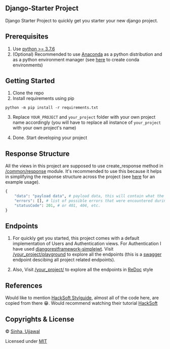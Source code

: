 ## Django-Starter Project

Django Starter Project to quickly get you starter your new django project.

## Prerequisites

1. Use [python >= 3.7.6](https://www.python.org/downloads/release/python-376/)
2. (Optional) Recommended to use [Anaconda](https://www.anaconda.com/products/individual) as a python distribution and as a python environment manager (see [here](https://conda.io/projects/conda/en/latest/user-guide/tasks/manage-environments.html#activating-an-environment) to create conda environments)

## Getting Started

1. Clone the repo
2. Install requirements using pip

```console
python -m pip install -r requirements.txt
```

3. Replace `YOUR_PROJECT` and `your_project` folder with your own project name accordingly (you will have to replace all instance of `your_project` with your own project's name)

4. Done. Start developing your project

## Response Structure

All the views in this project are supposed to use create_response method in [/common/response](./common/response.py) module. It's recommended to use this because it helps in simplifying the response structure across the project (see [here](your_project/users/views/user_change_password.py) for an example usage).

```python
{
    "data": "payload data", # payload data, this will contain what the individual views intent to return
    "errors": [], # list of possible errors that were encountered during the processing of the request, eg- Authentication Error, Permission Denied etc.
    "statusCode": 201, # or 401, 404, etc.
}
```

## Endpoints

1. For quickly get you started, this project comes with a default implementation of Users and Authentication views. For Authentication I have used [djangorestframework-simplejwt](https://pypi.org/project/djangorestframework-simplejwt/). Visit [/your_project/playground](http://localhost:8000/your_project/playground) to explore all the endpoints (this is a [swagger](https://swagger.io/) endpoint descibing all project related endpoints).

2. Also, Visit [/your_project/](http://localhost:8000/your_project/docs) to explore all the endpoints in [ReDoc](https://github.com/Redocly/redoc) style

## References

Would like to mention [HackSoft Stylguide](https://github.com/HackSoftware/Styleguide-Example), almost all of the code here, are copied from there :grin:. Would recommend watching their tutorial [HackSoft](https://github.com/HackSoftware)

## Copyrights & License

© [Sinha, Ujjawal](https://github.com/Sinha-Ujjawal)

Licensed under [MIT](./LICENSE)
